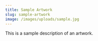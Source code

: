 ```yaml
---
title: Sample Artwork
slug: sample-artwork
image: /images/uploads/sample.jpg
---
```


This is a sample description of an artwork.
